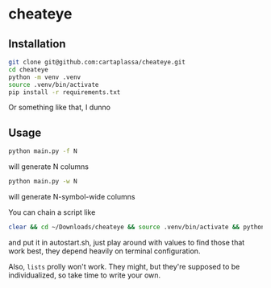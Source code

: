 # cheateye

## Installation

```bash
git clone git@github.com:cartaplassa/cheateye.git
cd cheateye
python -m venv .venv
source .venv/bin/activate
pip install -r requirements.txt
```

Or something like that, I dunno

## Usage

```bash
python main.py -f N
```

will generate N columns

```bash
python main.py -w N
```

will generate N-symbol-wide columns

You can chain a script like

```bash
clear && cd ~/Downloads/cheateye && source .venv/bin/activate && python main.py -w 55 && deactivate && cd
```

and put it in autostart.sh, just play around with values to find those that work best, they depend heavily on terminal configuration.

Also, `lists` prolly won't work. They might, but they're supposed to be individualized, so take time to write your own.
